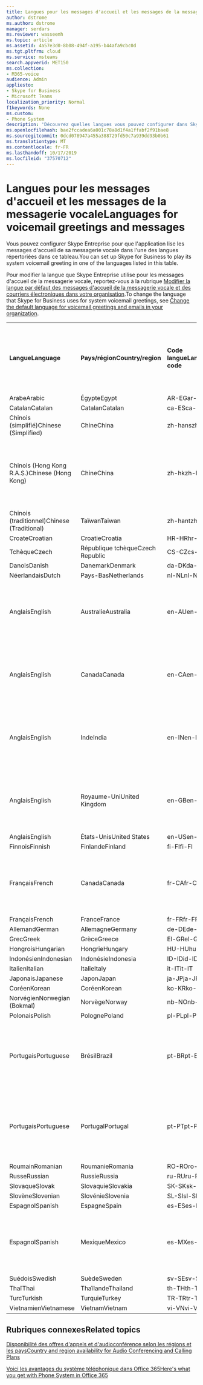 ```yaml
---
title: Langues pour les messages d'accueil et les messages de la messagerie vocale
author: dstrome
ms.author: dstrome
manager: serdars
ms.reviewer: wasseemh
ms.topic: article
ms.assetid: 4a57e3d0-8b08-494f-a195-b44afa9cbc0d
ms.tgt.pltfrm: cloud
ms.service: msteams
search.appverid: MET150
ms.collection:
- M365-voice
audience: Admin
appliesto:
- Skype for Business
- Microsoft Teams
localization_priority: Normal
f1keywords: None
ms.custom:
- Phone System
description: 'Découvrez quelles langues vous pouvez configurer dans Skype Entreprise pour les messages système par défaut. '
ms.openlocfilehash: bae2fccadea6a001c78a8d1f4a1ffabf2f91bae8
ms.sourcegitcommit: 0dcd078947a455a388729fd50c7a939dd93b0b61
ms.translationtype: MT
ms.contentlocale: fr-FR
ms.lasthandoff: 10/17/2019
ms.locfileid: "37570712"
---
```

# <a name="languages-for-voicemail-greetings-and-messages"></a><span data-ttu-id="6662c-103">Langues pour les messages d'accueil et les messages de la messagerie vocale</span><span class="sxs-lookup"><span data-stu-id="6662c-103">Languages for voicemail greetings and messages</span></span>

<span data-ttu-id="6662c-104">Vous pouvez configurer Skype Entreprise pour que l'application lise les messages d'accueil de sa messagerie vocale dans l'une des langues répertoriées dans ce tableau.</span><span class="sxs-lookup"><span data-stu-id="6662c-104">You can set up Skype for Business to play its system voicemail greeting in one of the languages listed in this table.</span></span>
  
<span data-ttu-id="6662c-105">Pour modifier la langue que Skype Entreprise utilise pour les messages d'accueil de la messagerie vocale, reportez-vous à la rubrique [Modifier la langue par défaut des messages d'accueil de la messagerie vocale et des courriers électroniques dans votre organisation](change-the-default-language-for-greetings-and-emails.md).</span><span class="sxs-lookup"><span data-stu-id="6662c-105">To change the language that Skype for Business uses for system voicemail greetings, see [Change the default language for voicemail greetings and emails in your organization](change-the-default-language-for-greetings-and-emails.md).</span></span>
  
|||||||
|:-----|:-----|:-----|:-----|:-----|:-----|
|<span data-ttu-id="6662c-106">**Langue**</span><span class="sxs-lookup"><span data-stu-id="6662c-106">**Language**</span></span> <br/> |<span data-ttu-id="6662c-107">**Pays/région**</span><span class="sxs-lookup"><span data-stu-id="6662c-107">**Country/region**</span></span> <br/> |<span data-ttu-id="6662c-108">**Code langue**</span><span class="sxs-lookup"><span data-stu-id="6662c-108">**Language code**</span></span> <br/> |<span data-ttu-id="6662c-109">**Disponible pour qu'un utilisateur la voie dans un courrier électronique ?**</span><span class="sxs-lookup"><span data-stu-id="6662c-109">**Available for a user to see it in email?**</span></span> <br/> |<span data-ttu-id="6662c-110">**Disponible lorsque l'utilisateur appelle ?**</span><span class="sxs-lookup"><span data-stu-id="6662c-110">**Available when the user calls in?**</span></span> <br/> |<span data-ttu-id="6662c-111">**Transcription disponible ?**</span><span class="sxs-lookup"><span data-stu-id="6662c-111">**Transcription available?**</span></span> <br/> |
|<span data-ttu-id="6662c-112">Arabe</span><span class="sxs-lookup"><span data-stu-id="6662c-112">Arabic</span></span> <br/> |<span data-ttu-id="6662c-113">Égypte</span><span class="sxs-lookup"><span data-stu-id="6662c-113">Egypt</span></span>  <br/> |<span data-ttu-id="6662c-114">AR-EG</span><span class="sxs-lookup"><span data-stu-id="6662c-114">ar-EG</span></span>  <br/> |<span data-ttu-id="6662c-115">Oui</span><span class="sxs-lookup"><span data-stu-id="6662c-115">Yes</span></span>  <br/> |<span data-ttu-id="6662c-116">Oui</span><span class="sxs-lookup"><span data-stu-id="6662c-116">Yes</span></span>  <br/> |<span data-ttu-id="6662c-117">Non</span><span class="sxs-lookup"><span data-stu-id="6662c-117">No</span></span>  <br/> |
|<span data-ttu-id="6662c-118">Catalan</span><span class="sxs-lookup"><span data-stu-id="6662c-118">Catalan</span></span>  <br/> |<span data-ttu-id="6662c-119">Catalan</span><span class="sxs-lookup"><span data-stu-id="6662c-119">Catalan</span></span>  <br/> |<span data-ttu-id="6662c-120">ca-ES</span><span class="sxs-lookup"><span data-stu-id="6662c-120">ca-ES</span></span>  <br/> |<span data-ttu-id="6662c-121">Oui</span><span class="sxs-lookup"><span data-stu-id="6662c-121">Yes</span></span>  <br/> |<span data-ttu-id="6662c-122">Oui</span><span class="sxs-lookup"><span data-stu-id="6662c-122">Yes</span></span>  <br/> |<span data-ttu-id="6662c-123">Non</span><span class="sxs-lookup"><span data-stu-id="6662c-123">No</span></span>  <br/> |
|<span data-ttu-id="6662c-124">Chinois (simplifié)</span><span class="sxs-lookup"><span data-stu-id="6662c-124">Chinese (Simplified)</span></span>  <br/> |<span data-ttu-id="6662c-125">Chine</span><span class="sxs-lookup"><span data-stu-id="6662c-125">China</span></span>  <br/> |<span data-ttu-id="6662c-126">zh-hans</span><span class="sxs-lookup"><span data-stu-id="6662c-126">zh-hans</span></span>  <br/> |<span data-ttu-id="6662c-127">Oui </span><span class="sxs-lookup"><span data-stu-id="6662c-127">Yes</span></span>  <br/> |<span data-ttu-id="6662c-128">Oui</span><span class="sxs-lookup"><span data-stu-id="6662c-128">Yes</span></span>  <br/> |<span data-ttu-id="6662c-129">Oui</span><span class="sxs-lookup"><span data-stu-id="6662c-129">Yes</span></span>  <br/> |
|<span data-ttu-id="6662c-130">Chinois (Hong Kong R.A.S.)</span><span class="sxs-lookup"><span data-stu-id="6662c-130">Chinese (Hong Kong)</span></span>  <br/> |<span data-ttu-id="6662c-131">Chine</span><span class="sxs-lookup"><span data-stu-id="6662c-131">China</span></span>  <br/> |<span data-ttu-id="6662c-132">zh-hk</span><span class="sxs-lookup"><span data-stu-id="6662c-132">zh-hk</span></span>  <br/> |<span data-ttu-id="6662c-133">Oui, mais le chinois (traditionnel) (zh-hant) est utilisé.</span><span class="sxs-lookup"><span data-stu-id="6662c-133">Yes, but Chinese (Traditional) (zh-hant) is used.</span></span>  <br/> | <span data-ttu-id="6662c-134">Oui</span><span class="sxs-lookup"><span data-stu-id="6662c-134">Yes</span></span> <br/> |<span data-ttu-id="6662c-135">Oui, mais le chinois (traditionnel) (zh-hant) est utilisé.</span><span class="sxs-lookup"><span data-stu-id="6662c-135">Yes, but Chinese (Traditional) (zh-hant) is used.</span></span>  <br/> |
|<span data-ttu-id="6662c-136">Chinois (traditionnel)</span><span class="sxs-lookup"><span data-stu-id="6662c-136">Chinese (Traditional)</span></span>  <br/> |<span data-ttu-id="6662c-137">Taïwan</span><span class="sxs-lookup"><span data-stu-id="6662c-137">Taiwan</span></span>  <br/> |<span data-ttu-id="6662c-138">zh-hant</span><span class="sxs-lookup"><span data-stu-id="6662c-138">zh-hant</span></span>  <br/> |<span data-ttu-id="6662c-139">Oui</span><span class="sxs-lookup"><span data-stu-id="6662c-139">Yes</span></span>  <br/> |<span data-ttu-id="6662c-140">Oui</span><span class="sxs-lookup"><span data-stu-id="6662c-140">Yes</span></span>  <br/> |<span data-ttu-id="6662c-141">Non</span><span class="sxs-lookup"><span data-stu-id="6662c-141">No</span></span>  <br/> |
|<span data-ttu-id="6662c-142">Croate</span><span class="sxs-lookup"><span data-stu-id="6662c-142">Croatian</span></span><br/> |<span data-ttu-id="6662c-143">Croatie</span><span class="sxs-lookup"><span data-stu-id="6662c-143">Croatia</span></span>  <br/> |<span data-ttu-id="6662c-144">HR-HR</span><span class="sxs-lookup"><span data-stu-id="6662c-144">hr-HR</span></span>  <br/> |<span data-ttu-id="6662c-145">Oui</span><span class="sxs-lookup"><span data-stu-id="6662c-145">Yes</span></span>  <br/> |<span data-ttu-id="6662c-146">Oui</span><span class="sxs-lookup"><span data-stu-id="6662c-146">Yes</span></span>  <br/> |<span data-ttu-id="6662c-147">Non</span><span class="sxs-lookup"><span data-stu-id="6662c-147">No</span></span>  <br/> |
|<span data-ttu-id="6662c-148">Tchèque</span><span class="sxs-lookup"><span data-stu-id="6662c-148">Czech</span></span> <br/> |<span data-ttu-id="6662c-149">République tchèque</span><span class="sxs-lookup"><span data-stu-id="6662c-149">Czech Republic</span></span>  <br/> |<span data-ttu-id="6662c-150">CS-CZ</span><span class="sxs-lookup"><span data-stu-id="6662c-150">cs-CZ</span></span>  <br/> |<span data-ttu-id="6662c-151">Oui </span><span class="sxs-lookup"><span data-stu-id="6662c-151">Yes</span></span>  <br/> |<span data-ttu-id="6662c-152">Oui</span><span class="sxs-lookup"><span data-stu-id="6662c-152">Yes</span></span>  <br/> |<span data-ttu-id="6662c-153">Non</span><span class="sxs-lookup"><span data-stu-id="6662c-153">No</span></span>  <br/> |
|<span data-ttu-id="6662c-154">Danois</span><span class="sxs-lookup"><span data-stu-id="6662c-154">Danish</span></span>  <br/> |<span data-ttu-id="6662c-155">Danemark</span><span class="sxs-lookup"><span data-stu-id="6662c-155">Denmark</span></span>  <br/> |<span data-ttu-id="6662c-156">da-DK</span><span class="sxs-lookup"><span data-stu-id="6662c-156">da-DK</span></span>  <br/> |<span data-ttu-id="6662c-157">Oui </span><span class="sxs-lookup"><span data-stu-id="6662c-157">Yes</span></span>  <br/> |<span data-ttu-id="6662c-158">Oui</span><span class="sxs-lookup"><span data-stu-id="6662c-158">Yes</span></span>  <br/> |<span data-ttu-id="6662c-159">Non</span><span class="sxs-lookup"><span data-stu-id="6662c-159">No</span></span>  <br/> |
|<span data-ttu-id="6662c-160">Néerlandais</span><span class="sxs-lookup"><span data-stu-id="6662c-160">Dutch</span></span>  <br/> |<span data-ttu-id="6662c-161">Pays-Bas</span><span class="sxs-lookup"><span data-stu-id="6662c-161">Netherlands</span></span>  <br/> |<span data-ttu-id="6662c-162">nl-NL</span><span class="sxs-lookup"><span data-stu-id="6662c-162">nl-NL</span></span>  <br/> |<span data-ttu-id="6662c-163">Oui </span><span class="sxs-lookup"><span data-stu-id="6662c-163">Yes</span></span>  <br/> |<span data-ttu-id="6662c-164">Oui</span><span class="sxs-lookup"><span data-stu-id="6662c-164">Yes</span></span>  <br/> |<span data-ttu-id="6662c-165">Non</span><span class="sxs-lookup"><span data-stu-id="6662c-165">No</span></span>  <br/> |
|<span data-ttu-id="6662c-166">Anglais</span><span class="sxs-lookup"><span data-stu-id="6662c-166">English</span></span>  <br/> |<span data-ttu-id="6662c-167">Australie</span><span class="sxs-lookup"><span data-stu-id="6662c-167">Australia</span></span>  <br/> |<span data-ttu-id="6662c-168">en-AU</span><span class="sxs-lookup"><span data-stu-id="6662c-168">en-AU</span></span>  <br/> |<span data-ttu-id="6662c-169">Oui, mais l'anglais des États-Unis (en-US) est utilisé.</span><span class="sxs-lookup"><span data-stu-id="6662c-169">Yes, but US English (en-US) is used.</span></span>  <br/> |<span data-ttu-id="6662c-170">Oui</span><span class="sxs-lookup"><span data-stu-id="6662c-170">Yes</span></span>  <br/> |<span data-ttu-id="6662c-171">Oui, mais l'anglais des États-Unis (en-US) est utilisé.</span><span class="sxs-lookup"><span data-stu-id="6662c-171">Yes, but US English (en-US) is used.</span></span>  <br/> |
|<span data-ttu-id="6662c-172">Anglais</span><span class="sxs-lookup"><span data-stu-id="6662c-172">English</span></span>  <br/> |<span data-ttu-id="6662c-173">Canada</span><span class="sxs-lookup"><span data-stu-id="6662c-173">Canada</span></span>  <br/> |<span data-ttu-id="6662c-174">en-CA</span><span class="sxs-lookup"><span data-stu-id="6662c-174">en-CA</span></span>  <br/> |<span data-ttu-id="6662c-175">Oui, mais l'anglais des États-Unis (en-US) est utilisé.</span><span class="sxs-lookup"><span data-stu-id="6662c-175">Yes, but US English (en-US) is used.</span></span>  <br/> |<span data-ttu-id="6662c-176">Oui</span><span class="sxs-lookup"><span data-stu-id="6662c-176">Yes</span></span>  <br/> |<span data-ttu-id="6662c-177">Oui, mais l'anglais des États-Unis (en-US) est utilisé.</span><span class="sxs-lookup"><span data-stu-id="6662c-177">Yes, but US English (en-US) is used.</span></span>  <br/> |
|<span data-ttu-id="6662c-178">Anglais</span><span class="sxs-lookup"><span data-stu-id="6662c-178">English</span></span>  <br/> |<span data-ttu-id="6662c-179">Inde</span><span class="sxs-lookup"><span data-stu-id="6662c-179">India</span></span>  <br/> |<span data-ttu-id="6662c-180">en-IN</span><span class="sxs-lookup"><span data-stu-id="6662c-180">en-IN</span></span>  <br/> |<span data-ttu-id="6662c-181">Oui, mais l'anglais des États-Unis (en-US) est utilisé.</span><span class="sxs-lookup"><span data-stu-id="6662c-181">Yes, but US English (en-US) is used.</span></span>  <br/> |<span data-ttu-id="6662c-182">Oui</span><span class="sxs-lookup"><span data-stu-id="6662c-182">Yes</span></span>  <br/> |<span data-ttu-id="6662c-183">Oui, mais l'anglais des États-Unis (en-US) est utilisé.</span><span class="sxs-lookup"><span data-stu-id="6662c-183">Yes, but US English (en-US) is used.</span></span>  <br/> |
|<span data-ttu-id="6662c-184">Anglais</span><span class="sxs-lookup"><span data-stu-id="6662c-184">English</span></span>  <br/> |<span data-ttu-id="6662c-185">Royaume-Uni</span><span class="sxs-lookup"><span data-stu-id="6662c-185">United Kingdom</span></span>  <br/> |<span data-ttu-id="6662c-186">en-GB</span><span class="sxs-lookup"><span data-stu-id="6662c-186">en-GB</span></span>  <br/> |<span data-ttu-id="6662c-187">Oui, mais l'anglais des États-Unis (en-US) est utilisé.</span><span class="sxs-lookup"><span data-stu-id="6662c-187">Yes, but US English (en-US) is used.</span></span>  <br/> |<span data-ttu-id="6662c-188">Oui</span><span class="sxs-lookup"><span data-stu-id="6662c-188">Yes</span></span>  <br/> |<span data-ttu-id="6662c-189">Oui, mais l'anglais des États-Unis (en-US) est utilisé.</span><span class="sxs-lookup"><span data-stu-id="6662c-189">Yes, but US English (en-US) is used.</span></span>  <br/> |
|<span data-ttu-id="6662c-190">Anglais</span><span class="sxs-lookup"><span data-stu-id="6662c-190">English</span></span>  <br/> |<span data-ttu-id="6662c-191">États-Unis</span><span class="sxs-lookup"><span data-stu-id="6662c-191">United States</span></span>  <br/> |<span data-ttu-id="6662c-192">en-US</span><span class="sxs-lookup"><span data-stu-id="6662c-192">en-US</span></span>  <br/> |<span data-ttu-id="6662c-193">Oui</span><span class="sxs-lookup"><span data-stu-id="6662c-193">Yes</span></span>  <br/> |<span data-ttu-id="6662c-194">Oui</span><span class="sxs-lookup"><span data-stu-id="6662c-194">Yes</span></span>  <br/> |<span data-ttu-id="6662c-195">Oui</span><span class="sxs-lookup"><span data-stu-id="6662c-195">Yes</span></span>  <br/> |
|<span data-ttu-id="6662c-196">Finnois</span><span class="sxs-lookup"><span data-stu-id="6662c-196">Finnish</span></span>  <br/> |<span data-ttu-id="6662c-197">Finlande</span><span class="sxs-lookup"><span data-stu-id="6662c-197">Finland</span></span>  <br/> |<span data-ttu-id="6662c-198">fi-FI</span><span class="sxs-lookup"><span data-stu-id="6662c-198">fi-Fl</span></span>  <br/> |<span data-ttu-id="6662c-199">Oui</span><span class="sxs-lookup"><span data-stu-id="6662c-199">Yes</span></span>  <br/> |<span data-ttu-id="6662c-200">Oui</span><span class="sxs-lookup"><span data-stu-id="6662c-200">Yes</span></span>  <br/> |<span data-ttu-id="6662c-201">Non</span><span class="sxs-lookup"><span data-stu-id="6662c-201">No</span></span>  <br/> |
|<span data-ttu-id="6662c-202">Français</span><span class="sxs-lookup"><span data-stu-id="6662c-202">French</span></span>  <br/> |<span data-ttu-id="6662c-203">Canada</span><span class="sxs-lookup"><span data-stu-id="6662c-203">Canada</span></span>  <br/> |<span data-ttu-id="6662c-204">fr-CA</span><span class="sxs-lookup"><span data-stu-id="6662c-204">fr-CA</span></span>  <br/> |<span data-ttu-id="6662c-205">Mais le français de France (fr-FR) est utilisé.</span><span class="sxs-lookup"><span data-stu-id="6662c-205">Yes, but France French (fr-FR) is used.</span></span>  <br/> |<span data-ttu-id="6662c-206">Oui</span><span class="sxs-lookup"><span data-stu-id="6662c-206">Yes</span></span>  <br/> |<span data-ttu-id="6662c-207">Mais le français de France (fr-FR) est utilisé.</span><span class="sxs-lookup"><span data-stu-id="6662c-207">Yes, but France French (fr-FR) is used.</span></span>  <br/> |
|<span data-ttu-id="6662c-208">Français</span><span class="sxs-lookup"><span data-stu-id="6662c-208">French</span></span>  <br/> |<span data-ttu-id="6662c-209">France</span><span class="sxs-lookup"><span data-stu-id="6662c-209">France</span></span>  <br/> |<span data-ttu-id="6662c-210">fr-FR</span><span class="sxs-lookup"><span data-stu-id="6662c-210">fr-FR</span></span>  <br/> |<span data-ttu-id="6662c-211">Oui</span><span class="sxs-lookup"><span data-stu-id="6662c-211">Yes</span></span>  <br/> |<span data-ttu-id="6662c-212">Oui</span><span class="sxs-lookup"><span data-stu-id="6662c-212">Yes</span></span>  <br/> |<span data-ttu-id="6662c-213">Oui</span><span class="sxs-lookup"><span data-stu-id="6662c-213">Yes</span></span>  <br/> |
|<span data-ttu-id="6662c-214">Allemand</span><span class="sxs-lookup"><span data-stu-id="6662c-214">German</span></span>  <br/> |<span data-ttu-id="6662c-215">Allemagne</span><span class="sxs-lookup"><span data-stu-id="6662c-215">Germany</span></span>  <br/> |<span data-ttu-id="6662c-216">de-DE</span><span class="sxs-lookup"><span data-stu-id="6662c-216">de-DE</span></span>  <br/> |<span data-ttu-id="6662c-217">Oui</span><span class="sxs-lookup"><span data-stu-id="6662c-217">Yes</span></span>  <br/> |<span data-ttu-id="6662c-218">Oui</span><span class="sxs-lookup"><span data-stu-id="6662c-218">Yes</span></span>  <br/> |<span data-ttu-id="6662c-219">Oui</span><span class="sxs-lookup"><span data-stu-id="6662c-219">Yes</span></span>  <br/> |
|<span data-ttu-id="6662c-220">Grec</span><span class="sxs-lookup"><span data-stu-id="6662c-220">Greek</span></span> <br/> |<span data-ttu-id="6662c-221">Grèce</span><span class="sxs-lookup"><span data-stu-id="6662c-221">Greece</span></span>  <br/> |<span data-ttu-id="6662c-222">El-GR</span><span class="sxs-lookup"><span data-stu-id="6662c-222">el-GR</span></span>  <br/> |<span data-ttu-id="6662c-223">Oui</span><span class="sxs-lookup"><span data-stu-id="6662c-223">Yes</span></span>  <br/> |<span data-ttu-id="6662c-224">Oui</span><span class="sxs-lookup"><span data-stu-id="6662c-224">Yes</span></span>  <br/> |<span data-ttu-id="6662c-225">Non</span><span class="sxs-lookup"><span data-stu-id="6662c-225">No</span></span>  <br/> |
|<span data-ttu-id="6662c-226">Hongrois</span><span class="sxs-lookup"><span data-stu-id="6662c-226">Hungarian</span></span> <br/> |<span data-ttu-id="6662c-227">Hongrie</span><span class="sxs-lookup"><span data-stu-id="6662c-227">Hungary</span></span>  <br/> |<span data-ttu-id="6662c-228">HU-HU</span><span class="sxs-lookup"><span data-stu-id="6662c-228">hu-HU</span></span>  <br/> |<span data-ttu-id="6662c-229">Oui</span><span class="sxs-lookup"><span data-stu-id="6662c-229">Yes</span></span>  <br/> |<span data-ttu-id="6662c-230">Oui</span><span class="sxs-lookup"><span data-stu-id="6662c-230">Yes</span></span>  <br/> |<span data-ttu-id="6662c-231">Non</span><span class="sxs-lookup"><span data-stu-id="6662c-231">No</span></span>  <br/> |
|<span data-ttu-id="6662c-232">Indonésien</span><span class="sxs-lookup"><span data-stu-id="6662c-232">Indonesian</span></span> <br/> |<span data-ttu-id="6662c-233">Indonésie</span><span class="sxs-lookup"><span data-stu-id="6662c-233">Indonesia</span></span>  <br/> |<span data-ttu-id="6662c-234">ID-ID</span><span class="sxs-lookup"><span data-stu-id="6662c-234">id-ID</span></span>  <br/> |<span data-ttu-id="6662c-235">Oui </span><span class="sxs-lookup"><span data-stu-id="6662c-235">Yes</span></span>  <br/> |<span data-ttu-id="6662c-236">Oui</span><span class="sxs-lookup"><span data-stu-id="6662c-236">Yes</span></span>  <br/> |<span data-ttu-id="6662c-237">Non</span><span class="sxs-lookup"><span data-stu-id="6662c-237">No</span></span>  <br/> |
|<span data-ttu-id="6662c-238">Italien</span><span class="sxs-lookup"><span data-stu-id="6662c-238">Italian</span></span>  <br/> |<span data-ttu-id="6662c-239">Italie</span><span class="sxs-lookup"><span data-stu-id="6662c-239">Italy</span></span>  <br/> |<span data-ttu-id="6662c-240">it-IT</span><span class="sxs-lookup"><span data-stu-id="6662c-240">it-IT</span></span>  <br/> |<span data-ttu-id="6662c-241">Oui</span><span class="sxs-lookup"><span data-stu-id="6662c-241">Yes</span></span>  <br/> |<span data-ttu-id="6662c-242">Oui</span><span class="sxs-lookup"><span data-stu-id="6662c-242">Yes</span></span>  <br/> |<span data-ttu-id="6662c-243">Oui</span><span class="sxs-lookup"><span data-stu-id="6662c-243">Yes</span></span>  <br/> |
|<span data-ttu-id="6662c-244">Japonais</span><span class="sxs-lookup"><span data-stu-id="6662c-244">Japanese</span></span>  <br/> |<span data-ttu-id="6662c-245">Japon</span><span class="sxs-lookup"><span data-stu-id="6662c-245">Japan</span></span>  <br/> |<span data-ttu-id="6662c-246">ja-JP</span><span class="sxs-lookup"><span data-stu-id="6662c-246">ja-JP</span></span>  <br/> |<span data-ttu-id="6662c-247">Oui</span><span class="sxs-lookup"><span data-stu-id="6662c-247">Yes</span></span>  <br/> |<span data-ttu-id="6662c-248">Oui</span><span class="sxs-lookup"><span data-stu-id="6662c-248">Yes</span></span>  <br/> |<span data-ttu-id="6662c-249">Oui</span><span class="sxs-lookup"><span data-stu-id="6662c-249">Yes</span></span>  <br/> |
|<span data-ttu-id="6662c-250">Coréen</span><span class="sxs-lookup"><span data-stu-id="6662c-250">Korean</span></span>  <br/> |<span data-ttu-id="6662c-251">Coréen</span><span class="sxs-lookup"><span data-stu-id="6662c-251">Korean</span></span>  <br/> |<span data-ttu-id="6662c-252">ko-KR</span><span class="sxs-lookup"><span data-stu-id="6662c-252">ko-KR</span></span>  <br/> |<span data-ttu-id="6662c-253">Oui</span><span class="sxs-lookup"><span data-stu-id="6662c-253">Yes</span></span>  <br/> |<span data-ttu-id="6662c-254">Oui</span><span class="sxs-lookup"><span data-stu-id="6662c-254">Yes</span></span>  <br/> |<span data-ttu-id="6662c-255">Non</span><span class="sxs-lookup"><span data-stu-id="6662c-255">No</span></span>  <br/> |
|<span data-ttu-id="6662c-256">Norvégien</span><span class="sxs-lookup"><span data-stu-id="6662c-256">Norwegian (Bokmal)</span></span>  <br/> |<span data-ttu-id="6662c-257">Norvège</span><span class="sxs-lookup"><span data-stu-id="6662c-257">Norway</span></span>  <br/> |<span data-ttu-id="6662c-258">nb-NO</span><span class="sxs-lookup"><span data-stu-id="6662c-258">nb-NO</span></span>  <br/> |<span data-ttu-id="6662c-259">Oui</span><span class="sxs-lookup"><span data-stu-id="6662c-259">Yes</span></span>  <br/> |<span data-ttu-id="6662c-260">Non</span><span class="sxs-lookup"><span data-stu-id="6662c-260">No</span></span>  <br/> |<span data-ttu-id="6662c-261">Non</span><span class="sxs-lookup"><span data-stu-id="6662c-261">No</span></span>  <br/> |
|<span data-ttu-id="6662c-262">Polonais</span><span class="sxs-lookup"><span data-stu-id="6662c-262">Polish</span></span>  <br/> |<span data-ttu-id="6662c-263">Pologne</span><span class="sxs-lookup"><span data-stu-id="6662c-263">Poland</span></span>  <br/> |<span data-ttu-id="6662c-264">pl-PL</span><span class="sxs-lookup"><span data-stu-id="6662c-264">pl-PL</span></span>  <br/> |<span data-ttu-id="6662c-265">Oui</span><span class="sxs-lookup"><span data-stu-id="6662c-265">Yes</span></span>  <br/> | <span data-ttu-id="6662c-266">Oui</span><span class="sxs-lookup"><span data-stu-id="6662c-266">Yes</span></span> <br/> |<span data-ttu-id="6662c-267">Non</span><span class="sxs-lookup"><span data-stu-id="6662c-267">No</span></span>  <br/> |
|<span data-ttu-id="6662c-268">Portugais</span><span class="sxs-lookup"><span data-stu-id="6662c-268">Portuguese</span></span>  <br/> |<span data-ttu-id="6662c-269">Brésil</span><span class="sxs-lookup"><span data-stu-id="6662c-269">Brazil</span></span>  <br/> |<span data-ttu-id="6662c-270">pt-BR</span><span class="sxs-lookup"><span data-stu-id="6662c-270">pt-BR</span></span>  <br/> |<span data-ttu-id="6662c-271">Oui, mais le portugais du Portugal (pt-PT) est utilisé.</span><span class="sxs-lookup"><span data-stu-id="6662c-271">Yes, but Portugal Portuguese (pt-PT) is used.</span></span>  <br/> |<span data-ttu-id="6662c-272">Oui </span><span class="sxs-lookup"><span data-stu-id="6662c-272">Yes</span></span>  <br/> |<span data-ttu-id="6662c-273">Oui</span><span class="sxs-lookup"><span data-stu-id="6662c-273">Yes</span></span>  <br/> |
|<span data-ttu-id="6662c-274">Portugais</span><span class="sxs-lookup"><span data-stu-id="6662c-274">Portuguese</span></span>  <br/> |<span data-ttu-id="6662c-275">Portugal</span><span class="sxs-lookup"><span data-stu-id="6662c-275">Portugal</span></span>  <br/> |<span data-ttu-id="6662c-276">pt-PT</span><span class="sxs-lookup"><span data-stu-id="6662c-276">pt-PT</span></span>  <br/> |<span data-ttu-id="6662c-277">Oui </span><span class="sxs-lookup"><span data-stu-id="6662c-277">Yes</span></span>  <br/> |<span data-ttu-id="6662c-278">Oui</span><span class="sxs-lookup"><span data-stu-id="6662c-278">Yes</span></span>  <br/> |<span data-ttu-id="6662c-279">Oui, mais le portugais du Brésil (pt-BR) est utilisé.</span><span class="sxs-lookup"><span data-stu-id="6662c-279">Yes, but Brazil Portuguese (pt-BR) is used.</span></span>  <br/> |
|<span data-ttu-id="6662c-280">Roumain</span><span class="sxs-lookup"><span data-stu-id="6662c-280">Romanian</span></span><br/> |<span data-ttu-id="6662c-281">Roumanie</span><span class="sxs-lookup"><span data-stu-id="6662c-281">Romania</span></span>  <br/> |<span data-ttu-id="6662c-282">RO-RO</span><span class="sxs-lookup"><span data-stu-id="6662c-282">ro-RO</span></span>  <br/> |<span data-ttu-id="6662c-283">Oui </span><span class="sxs-lookup"><span data-stu-id="6662c-283">Yes</span></span>  <br/> |<span data-ttu-id="6662c-284">Oui</span><span class="sxs-lookup"><span data-stu-id="6662c-284">Yes</span></span>  <br/> |<span data-ttu-id="6662c-285">Non</span><span class="sxs-lookup"><span data-stu-id="6662c-285">No</span></span>  <br/> |
|<span data-ttu-id="6662c-286">Russe</span><span class="sxs-lookup"><span data-stu-id="6662c-286">Russian</span></span>  <br/> |<span data-ttu-id="6662c-287">Russie</span><span class="sxs-lookup"><span data-stu-id="6662c-287">Russia</span></span>  <br/> |<span data-ttu-id="6662c-288">ru-RU</span><span class="sxs-lookup"><span data-stu-id="6662c-288">ru-RU</span></span>  <br/> |<span data-ttu-id="6662c-289">Oui </span><span class="sxs-lookup"><span data-stu-id="6662c-289">Yes</span></span>  <br/> |<span data-ttu-id="6662c-290">Oui</span><span class="sxs-lookup"><span data-stu-id="6662c-290">Yes</span></span>  <br/> |<span data-ttu-id="6662c-291">Non</span><span class="sxs-lookup"><span data-stu-id="6662c-291">No</span></span>  <br/> |
|<span data-ttu-id="6662c-292">Slovaque</span><span class="sxs-lookup"><span data-stu-id="6662c-292">Slovak</span></span> <br/> |<span data-ttu-id="6662c-293">Slovaquie</span><span class="sxs-lookup"><span data-stu-id="6662c-293">Slovakia</span></span>  <br/> |<span data-ttu-id="6662c-294">SK-SK</span><span class="sxs-lookup"><span data-stu-id="6662c-294">sk-SK</span></span>  <br/> |<span data-ttu-id="6662c-295">Oui </span><span class="sxs-lookup"><span data-stu-id="6662c-295">Yes</span></span>  <br/> |<span data-ttu-id="6662c-296">Oui</span><span class="sxs-lookup"><span data-stu-id="6662c-296">Yes</span></span>  <br/> |<span data-ttu-id="6662c-297">Non</span><span class="sxs-lookup"><span data-stu-id="6662c-297">No</span></span>  <br/> |
|<span data-ttu-id="6662c-298">Slovène</span><span class="sxs-lookup"><span data-stu-id="6662c-298">Slovenian</span></span> <br/> |<span data-ttu-id="6662c-299">Slovénie</span><span class="sxs-lookup"><span data-stu-id="6662c-299">Slovenia</span></span>  <br/> |<span data-ttu-id="6662c-300">SL-SI</span><span class="sxs-lookup"><span data-stu-id="6662c-300">sl-SI</span></span>  <br/> |<span data-ttu-id="6662c-301">Oui </span><span class="sxs-lookup"><span data-stu-id="6662c-301">Yes</span></span>  <br/> |<span data-ttu-id="6662c-302">Oui</span><span class="sxs-lookup"><span data-stu-id="6662c-302">Yes</span></span>  <br/> |<span data-ttu-id="6662c-303">Non</span><span class="sxs-lookup"><span data-stu-id="6662c-303">No</span></span>  <br/> |
|<span data-ttu-id="6662c-304">Espagnol</span><span class="sxs-lookup"><span data-stu-id="6662c-304">Spanish</span></span>  <br/> |<span data-ttu-id="6662c-305">Espagne</span><span class="sxs-lookup"><span data-stu-id="6662c-305">Spain</span></span>  <br/> |<span data-ttu-id="6662c-306">es-ES</span><span class="sxs-lookup"><span data-stu-id="6662c-306">es-ES</span></span>  <br/> |<span data-ttu-id="6662c-307">Oui </span><span class="sxs-lookup"><span data-stu-id="6662c-307">Yes</span></span>  <br/> |<span data-ttu-id="6662c-308">Oui </span><span class="sxs-lookup"><span data-stu-id="6662c-308">Yes</span></span>  <br/> |<span data-ttu-id="6662c-309">Oui</span><span class="sxs-lookup"><span data-stu-id="6662c-309">Yes</span></span>  <br/> |
|<span data-ttu-id="6662c-310">Espagnol</span><span class="sxs-lookup"><span data-stu-id="6662c-310">Spanish</span></span>  <br/> |<span data-ttu-id="6662c-311">Mexique</span><span class="sxs-lookup"><span data-stu-id="6662c-311">Mexico</span></span>  <br/> |<span data-ttu-id="6662c-312">es-MX</span><span class="sxs-lookup"><span data-stu-id="6662c-312">es-MX</span></span>  <br/> |<span data-ttu-id="6662c-313">Oui, mais l'espagnol d'Espagne (es-ES) est utilisé.</span><span class="sxs-lookup"><span data-stu-id="6662c-313">Yes, but Spain Spanish (es-ES) is used.</span></span>  <br/> |<span data-ttu-id="6662c-314">Oui</span><span class="sxs-lookup"><span data-stu-id="6662c-314">Yes</span></span>  <br/> |<span data-ttu-id="6662c-315">Oui, mais l'espagnol d'Espagne (es-ES) est utilisé.</span><span class="sxs-lookup"><span data-stu-id="6662c-315">Yes, but Spain Spanish (es-ES) is used.</span></span>  <br/> |
|<span data-ttu-id="6662c-316">Suédois</span><span class="sxs-lookup"><span data-stu-id="6662c-316">Swedish</span></span>  <br/> |<span data-ttu-id="6662c-317">Suède</span><span class="sxs-lookup"><span data-stu-id="6662c-317">Sweden</span></span>  <br/> |<span data-ttu-id="6662c-318">sv-SE</span><span class="sxs-lookup"><span data-stu-id="6662c-318">sv-SE</span></span>  <br/> |<span data-ttu-id="6662c-319">Oui</span><span class="sxs-lookup"><span data-stu-id="6662c-319">Yes</span></span>  <br/> |<span data-ttu-id="6662c-320">Oui</span><span class="sxs-lookup"><span data-stu-id="6662c-320">Yes</span></span>  <br/> |<span data-ttu-id="6662c-321">Non</span><span class="sxs-lookup"><span data-stu-id="6662c-321">No</span></span>  <br/> |
|<span data-ttu-id="6662c-322">Thaï</span><span class="sxs-lookup"><span data-stu-id="6662c-322">Thai</span></span> <br/> |<span data-ttu-id="6662c-323">Thaïlande</span><span class="sxs-lookup"><span data-stu-id="6662c-323">Thailand</span></span>  <br/> |<span data-ttu-id="6662c-324">th-TH</span><span class="sxs-lookup"><span data-stu-id="6662c-324">th-TH</span></span>  <br/> |<span data-ttu-id="6662c-325">Oui </span><span class="sxs-lookup"><span data-stu-id="6662c-325">Yes</span></span>  <br/> |<span data-ttu-id="6662c-326">Oui</span><span class="sxs-lookup"><span data-stu-id="6662c-326">Yes</span></span>  <br/> |<span data-ttu-id="6662c-327">Non</span><span class="sxs-lookup"><span data-stu-id="6662c-327">No</span></span>  <br/> |
|<span data-ttu-id="6662c-328">Turc</span><span class="sxs-lookup"><span data-stu-id="6662c-328">Turkish</span></span>  <br/> |<span data-ttu-id="6662c-329">Turquie</span><span class="sxs-lookup"><span data-stu-id="6662c-329">Turkey</span></span>  <br/> |<span data-ttu-id="6662c-330">TR-TR</span><span class="sxs-lookup"><span data-stu-id="6662c-330">tr-TR</span></span>  <br/> |<span data-ttu-id="6662c-331">Oui </span><span class="sxs-lookup"><span data-stu-id="6662c-331">Yes</span></span>  <br/> |<span data-ttu-id="6662c-332">Oui</span><span class="sxs-lookup"><span data-stu-id="6662c-332">Yes</span></span>  <br/> |<span data-ttu-id="6662c-333">Non</span><span class="sxs-lookup"><span data-stu-id="6662c-333">No</span></span>  <br/> |
|<span data-ttu-id="6662c-334">Vietnamien</span><span class="sxs-lookup"><span data-stu-id="6662c-334">Vietnamese</span></span> <br/> |<span data-ttu-id="6662c-335">Vietnam</span><span class="sxs-lookup"><span data-stu-id="6662c-335">Vietnam</span></span>  <br/> |<span data-ttu-id="6662c-336">vi-VN</span><span class="sxs-lookup"><span data-stu-id="6662c-336">vi-VN</span></span>  <br/> |<span data-ttu-id="6662c-337">Oui </span><span class="sxs-lookup"><span data-stu-id="6662c-337">Yes</span></span>  <br/> |<span data-ttu-id="6662c-338">Oui</span><span class="sxs-lookup"><span data-stu-id="6662c-338">Yes</span></span>  <br/> |<span data-ttu-id="6662c-339">Non</span><span class="sxs-lookup"><span data-stu-id="6662c-339">No</span></span>  <br/> |
   
## <a name="related-topics"></a><span data-ttu-id="6662c-340">Rubriques connexes</span><span class="sxs-lookup"><span data-stu-id="6662c-340">Related topics</span></span>
[<span data-ttu-id="6662c-341">Disponibilité des offres d'appels et d'audioconférence selon les régions et les pays</span><span class="sxs-lookup"><span data-stu-id="6662c-341">Country and region availability for Audio Conferencing and Calling Plans</span></span>](country-and-region-availability-for-audio-conferencing-and-calling-plans/country-and-region-availability-for-audio-conferencing-and-calling-plans.md)

[<span data-ttu-id="6662c-342">Voici les avantages du système téléphonique dans Office 365</span><span class="sxs-lookup"><span data-stu-id="6662c-342">Here's what you get with Phone System in Office 365</span></span>](here-s-what-you-get-with-phone-system.md)
  
  
 
